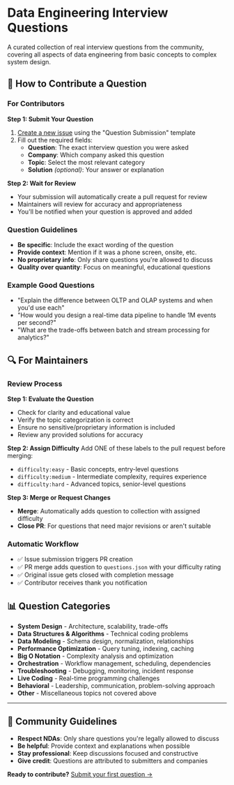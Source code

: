 # Data Engineering Interview Questions

A curated collection of real interview questions from the community, covering all aspects of data engineering from basic concepts to complex system design.

## 🚀 How to Contribute a Question

### For Contributors

**Step 1: Submit Your Question**
1. [Create a new issue](../../issues/new/choose) using the "Question Submission" template
2. Fill out the required fields:
   - **Question**: The exact interview question you were asked
   - **Company**: Which company asked this question  
   - **Topic**: Select the most relevant category
   - **Solution** *(optional)*: Your answer or explanation

**Step 2: Wait for Review**
- Your submission will automatically create a pull request for review
- Maintainers will review for accuracy and appropriateness
- You'll be notified when your question is approved and added

### Question Guidelines
- **Be specific**: Include the exact wording of the question
- **Provide context**: Mention if it was a phone screen, onsite, etc.
- **No proprietary info**: Only share questions you're allowed to discuss
- **Quality over quantity**: Focus on meaningful, educational questions

### Example Good Questions
- "Explain the difference between OLTP and OLAP systems and when you'd use each"
- "How would you design a real-time data pipeline to handle 1M events per second?"
- "What are the trade-offs between batch and stream processing for analytics?"

## 🔍 For Maintainers

### Review Process

**Step 1: Evaluate the Question**
- Check for clarity and educational value
- Verify the topic categorization is correct
- Ensure no sensitive/proprietary information is included
- Review any provided solutions for accuracy

**Step 2: Assign Difficulty**
Add ONE of these labels to the pull request before merging:
- `difficulty:easy` - Basic concepts, entry-level questions
- `difficulty:medium` - Intermediate complexity, requires experience
- `difficulty:hard` - Advanced topics, senior-level questions

**Step 3: Merge or Request Changes**
- **Merge**: Automatically adds question to collection with assigned difficulty
- **Close PR**: For questions that need major revisions or aren't suitable

### Automatic Workflow
- ✅ Issue submission triggers PR creation
- ✅ PR merge adds question to `questions.json` with your difficulty rating
- ✅ Original issue gets closed with completion message
- ✅ Contributor receives thank you notification

## 📊 Question Categories

- **System Design** - Architecture, scalability, trade-offs
- **Data Structures & Algorithms** - Technical coding problems
- **Data Modeling** - Schema design, normalization, relationships  
- **Performance Optimization** - Query tuning, indexing, caching
- **Big O Notation** - Complexity analysis and optimization
- **Orchestration** - Workflow management, scheduling, dependencies
- **Troubleshooting** - Debugging, monitoring, incident response
- **Live Coding** - Real-time programming challenges
- **Behavioral** - Leadership, communication, problem-solving approach
- **Other** - Miscellaneous topics not covered above

---

## 🤝 Community Guidelines

- **Respect NDAs**: Only share questions you're legally allowed to discuss
- **Be helpful**: Provide context and explanations when possible
- **Stay professional**: Keep discussions focused and constructive
- **Give credit**: Questions are attributed to submitters and companies

**Ready to contribute?** [Submit your first question →](../../issues/new/choose)
